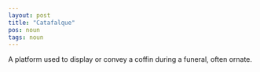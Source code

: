 ```yaml
---
layout: post
title: "Catafalque"
pos: noun
tags: noun
---
```

A platform used to display or convey a coffin during a funeral, often ornate.
